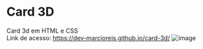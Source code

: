 # Card 3D
Card 3d em HTML e CSS<br>
Link de acesso: https://dev-marcioreis.github.io/card-3d/
![image](https://user-images.githubusercontent.com/122680054/212474438-0c91f3f5-1d2d-4afa-be84-ba3b13ea19bb.png)
